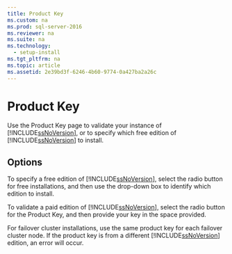 ```yaml
---
title: Product Key
ms.custom: na
ms.prod: sql-server-2016
ms.reviewer: na
ms.suite: na
ms.technology: 
  - setup-install
ms.tgt_pltfrm: na
ms.topic: article
ms.assetid: 2e39bd3f-6246-4b60-9774-0a427ba2a26c
---
```

# Product Key
  Use the Product Key page to validate your instance of [!INCLUDE[ssNoVersion](../../Token/Other/ssNoVersion_md.md)], or to specify which free edition of [!INCLUDE[ssNoVersion](../../Token/Other/ssNoVersion_md.md)] to install.  
  
## Options  
 To specify a free edition of [!INCLUDE[ssNoVersion](../../Token/Other/ssNoVersion_md.md)], select the radio button for free installations, and then use the drop\-down box to identify which edition to install.  
  
 To validate a paid edition of [!INCLUDE[ssNoVersion](../../Token/Other/ssNoVersion_md.md)], select the radio button for the Product Key, and then provide your key in the space provided.  
  
 For failover cluster installations, use the same product key for each failover cluster node. If the product key is from a different [!INCLUDE[ssNoVersion](../../Token/Other/ssNoVersion_md.md)] edition, an error will occur.  
  
  
